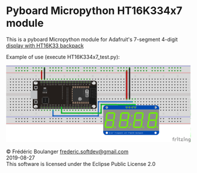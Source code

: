 # Pyboard Micropython HT16K334x7 module
This is a pyboard Micropython module for Adafruit's 7-segment 4-digit [display with HT16K33 backpack](https://www.adafruit.com/product/879)

Example of use (execute HT16K334x7_test.py):

<img width="640" src="7SegmentExample_bb.png"/>

© Frédéric Boulanger <frederic.softdev@gmail.com>  
2019-08-27  
This software is licensed under the Eclipse Public License 2.0
